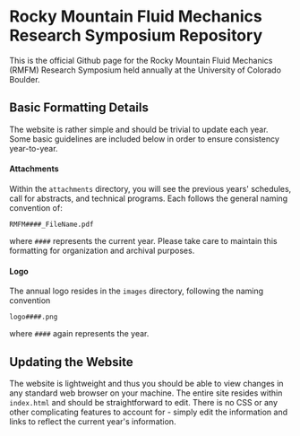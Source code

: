 # Rocky Mountain Fluid Mechanics Research Symposium Repository

This is the official Github page for the Rocky Mountain Fluid Mechanics (RMFM) Research Symposium held annually at the University of Colorado Boulder.

## Basic Formatting Details

The website is rather simple and should be trivial to update each year. Some basic guidelines are included below in order to ensure consistency year-to-year.

#### Attachments

Within the `attachments` directory, you will see the previous years' schedules, call for abstracts, and technical programs. Each follows the general naming convention of:

`RMFM####_FileName.pdf`

where `####` represents the current year. Please take care to maintain this formatting for organization and archival purposes.

#### Logo

The annual logo resides in the `images` directory, following the naming convention

`logo####.png`

where `####` again represents the year.

## Updating the Website

The website is lightweight and thus you should be able to view changes in any standard web browser on your machine. The entire site resides within `index.html` and should be straightforward to edit. There is no CSS or any other complicating features to account for - simply edit the information and links to reflect the current year's information.